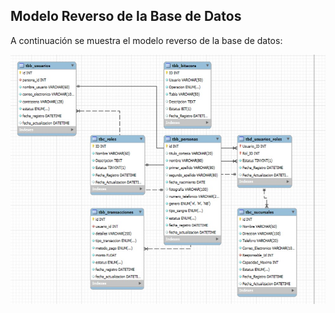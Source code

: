 ## Modelo Reverso de la Base de Datos

A continuación se muestra el modelo reverso de la base de datos:

<img src="../../../../img/mr.jpg" alt="Diagrama de Gantt" >
